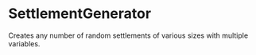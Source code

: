 # SettlementGenerator
Creates any number of random settlements of various sizes with multiple variables.
